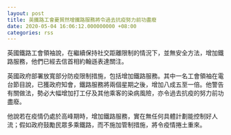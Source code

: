 ```yaml
---
layout: post
title: 英鐵路工會憂貿然增鐵路服務將令過去抗疫努力前功盡廢
date: 2020-05-04 16:06:12.000000000 +08:00
categories: rss
---
```


英國鐵路工會領袖說，在繼續保持社交距離限制的情況下，並無安全方法，增加鐵路服務，他們已經去信首相約翰遜表達關注。

英國政府部署放寬部分防疫限制措施，包括增加鐵路服務。其中一名工會領袖在電台節目說，已獲政府知會，鐵路服務將兩個星期之後，增加八成五至一倍。他警告有關做法，勢必大幅增加打工仔及其他乘客的染病風險，亦令過去抗疫的努力前功盡廢。

他說若在疫情仍處於高峰期時，增加鐵路服務，實在無任何具體計劃能控制好人流；假如政府鼓勵民眾多乘鐵路，而不施加管制措施，將令疫情捲土重來。

